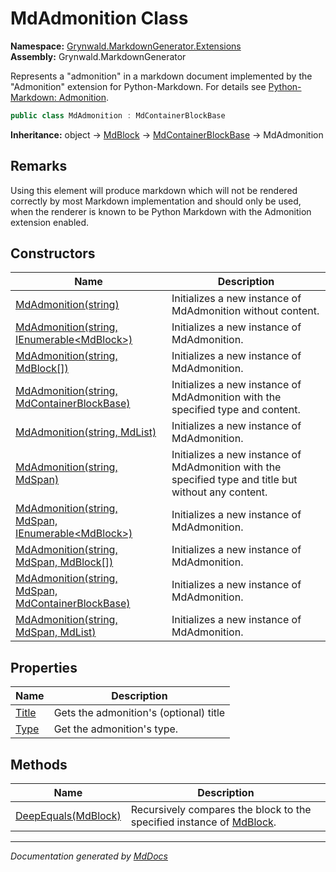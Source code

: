 ﻿<!--  
  <auto-generated>   
    The contents of this file were generated by a tool.  
    Changes to this file may be list if the file is regenerated  
  </auto-generated>   
-->

# MdAdmonition Class

**Namespace:** [Grynwald.MarkdownGenerator.Extensions](../index.md)  
**Assembly:** Grynwald.MarkdownGenerator

Represents a "admonition" in a markdown document implemented by the "Admonition" extension for Python\-Markdown. For details see [Python\-Markdown: Admonition](https://python-markdown.github.io/extensions/admonition/).

```csharp
public class MdAdmonition : MdContainerBlockBase
```

**Inheritance:** object → [MdBlock](../../MdBlock/index.md) → [MdContainerBlockBase](../../MdContainerBlockBase/index.md) → MdAdmonition

## Remarks

Using this element will produce markdown which will not be rendered correctly by most Markdown implementation and should only be used, when the renderer is known to be Python Markdown with the Admonition extension enabled.

## Constructors

| Name                                                                                                                       | Description                                                                                           |
| -------------------------------------------------------------------------------------------------------------------------- | ----------------------------------------------------------------------------------------------------- |
| [MdAdmonition(string)](constructors/index.md#mdadmonitionstring)                                                           | Initializes a new instance of MdAdmonition without content.                                           |
| [MdAdmonition(string, IEnumerable\<MdBlock\>)](constructors/index.md#mdadmonitionstring-ienumerablemdblock)                | Initializes a new instance of MdAdmonition.                                                           |
| [MdAdmonition(string, MdBlock\[\])](constructors/index.md#mdadmonitionstring-mdblock)                                      | Initializes a new instance of MdAdmonition.                                                           |
| [MdAdmonition(string, MdContainerBlockBase)](constructors/index.md#mdadmonitionstring-mdcontainerblockbase)                | Initializes a new instance of MdAdmonition with the specified type and content.                       |
| [MdAdmonition(string, MdList)](constructors/index.md#mdadmonitionstring-mdlist)                                            | Initializes a new instance of MdAdmonition.                                                           |
| [MdAdmonition(string, MdSpan)](constructors/index.md#mdadmonitionstring-mdspan)                                            | Initializes a new instance of MdAdmonition with the specified type and title but without any content. |
| [MdAdmonition(string, MdSpan, IEnumerable\<MdBlock\>)](constructors/index.md#mdadmonitionstring-mdspan-ienumerablemdblock) | Initializes a new instance of MdAdmonition.                                                           |
| [MdAdmonition(string, MdSpan, MdBlock\[\])](constructors/index.md#mdadmonitionstring-mdspan-mdblock)                       | Initializes a new instance of MdAdmonition.                                                           |
| [MdAdmonition(string, MdSpan, MdContainerBlockBase)](constructors/index.md#mdadmonitionstring-mdspan-mdcontainerblockbase) | Initializes a new instance of MdAdmonition.                                                           |
| [MdAdmonition(string, MdSpan, MdList)](constructors/index.md#mdadmonitionstring-mdspan-mdlist)                             | Initializes a new instance of MdAdmonition.                                                           |

## Properties

| Name                         | Description                            |
| ---------------------------- | -------------------------------------- |
| [Title](properties/Title.md) | Gets the admonition's (optional) title |
| [Type](properties/Type.md)   | Get the admonition's type.             |

## Methods

| Name                                         | Description                                                                                    |
| -------------------------------------------- | ---------------------------------------------------------------------------------------------- |
| [DeepEquals(MdBlock)](methods/DeepEquals.md) | Recursively compares the block to the specified instance of [MdBlock](../../MdBlock/index.md). |

___

*Documentation generated by [MdDocs](https://github.com/ap0llo/mddocs)*
